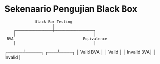 # Sekenaario Pengujian Black Box

                  Black Box Testing
                          │
        ┌─────────────────┼──────────────────┐
        │                                    │
     BVA                                Equivalence
        │                                    │
  ┌─────┴─────┐                          ┌───┴────┐
  │ Valid BVA │                          │ Valid  │
  │ Invalid BVA│                         │ Invalid │


